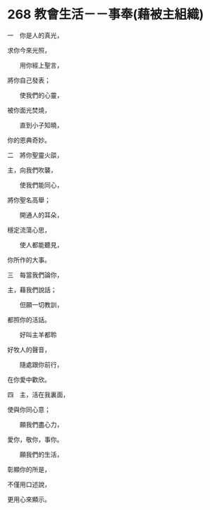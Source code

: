 # 268 教會生活－－事奉(藉被主組織)

一　你是人的真光，

求你今來光照，

　　用你經上聖言，

將你自己發表；

　　使我們的心靈，

被你面光焚燒，

　　直到小子知曉，

你的恩典奇妙。

二　將你聖靈火燄，

主，向我們吹襲，

　　使我們能同心，

將你聖名高舉；

　　開通人的耳朵，

穩定流蕩心思，

　　使人都能聽見，

你所作的大事。

三　每當我們論你，

主，藉我們說話；

　　但願一切教訓，

都照你的活話。

　　好叫主羊都聆

好牧人的聲音，

　　隨處跟你前行，

在你愛中歡欣。

四　主，活在我裏面，

使與你同心意；

　　願我們盡心力，

愛你，敬你，事你。

　　願我們的生活，

彰顯你的所是，

不僅用口述說，

更用心來顯示。

